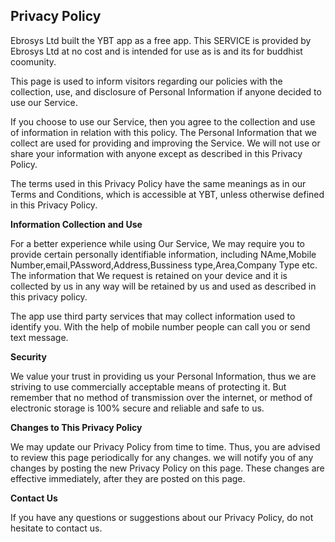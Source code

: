 <html>
<body>
<h2>Privacy Policy</h2>
<p>Ebrosys Ltd built the YBT app as a  free app. This SERVICE is provided by Ebrosys Ltd at no cost and is intended
    for use as is and its for buddhist coomunity.</p>
<p>This page is used to inform  visitors regarding our policies with the collection, use, and
    disclosure of Personal Information if anyone decided to use our Service.</p>
<p>If you choose to use our Service, then you agree to the collection and use of information in
    relation with this policy. The Personal Information that we collect are used for providing and
    improving the Service. We will not use or share your information with anyone except as described
    in this Privacy Policy.</p>
<p>The terms used in this Privacy Policy have the same meanings as in our Terms and Conditions,
    which is accessible at YBT, unless otherwise defined in this Privacy Policy.</p>

<p><strong>Information Collection and Use</strong></p>
<p>For a better experience while using Our Service, We may require you to provide certain
    personally identifiable information, including NAme,Mobile Number,email,PAssword,Address,Bussiness type,Area,Company Type etc. 
	The information that We request is retained on your device and it is
    collected by us in any way will be retained by us and used as described in this privacy policy.</p>
<p>The app  use third party services that may collect information used to identify you. With the help of mobile number people can call you or send text message.






<p><strong>Security</strong></p>
<p>We value your trust in providing us your Personal Information, thus we are striving to use
    commercially acceptable means of protecting it. But remember that no method of transmission over
    the internet, or method of electronic storage is 100% secure and reliable and safe to us.</p>



<p><strong>Changes to This Privacy Policy</strong></p>
<p>We may update our Privacy Policy from time to time. Thus, you are advised to review this page
    periodically for any changes. we will notify you of any changes by posting the new Privacy Policy
    on this page. These changes are effective immediately, after they are posted on this page.</p>

<p><strong>Contact Us</strong></p>
<p>If you have any questions or suggestions about our Privacy Policy, do not hesitate to contact
    us.</p>

</body>
</html>
